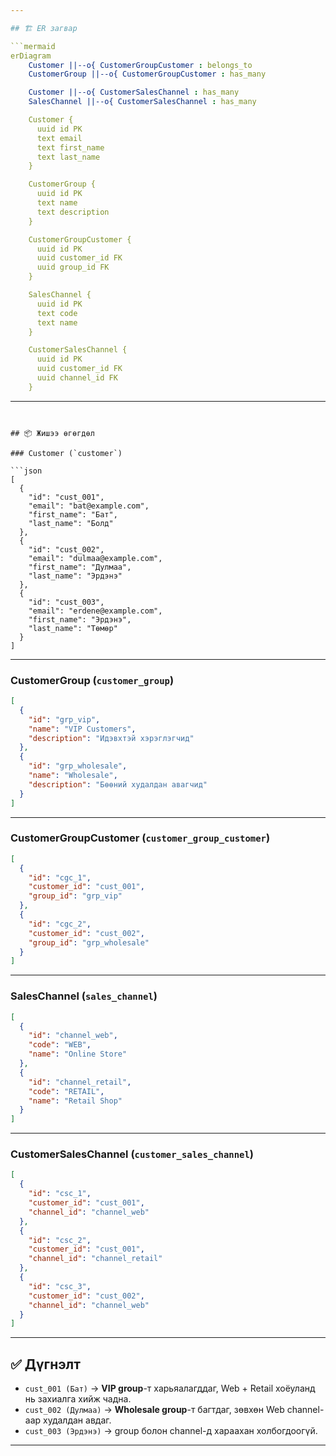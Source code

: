 ```yaml
---

## 🏗 ER загвар

```mermaid
erDiagram
    Customer ||--o{ CustomerGroupCustomer : belongs_to
    CustomerGroup ||--o{ CustomerGroupCustomer : has_many

    Customer ||--o{ CustomerSalesChannel : has_many
    SalesChannel ||--o{ CustomerSalesChannel : has_many

    Customer {
      uuid id PK
      text email
      text first_name
      text last_name
    }

    CustomerGroup {
      uuid id PK
      text name
      text description
    }

    CustomerGroupCustomer {
      uuid id PK
      uuid customer_id FK
      uuid group_id FK
    }

    SalesChannel {
      uuid id PK
      text code
      text name
    }

    CustomerSalesChannel {
      uuid id PK
      uuid customer_id FK
      uuid channel_id FK
    }
```

---
```


## 📦 Жишээ өгөгдөл

### Customer (`customer`)

```json
[
  {
    "id": "cust_001",
    "email": "bat@example.com",
    "first_name": "Бат",
    "last_name": "Болд"
  },
  {
    "id": "cust_002",
    "email": "dulmaa@example.com",
    "first_name": "Дулмаа",
    "last_name": "Эрдэнэ"
  },
  {
    "id": "cust_003",
    "email": "erdene@example.com",
    "first_name": "Эрдэнэ",
    "last_name": "Төмөр"
  }
]
```

---

### CustomerGroup (`customer_group`)

```json
[
  {
    "id": "grp_vip",
    "name": "VIP Customers",
    "description": "Идэвхтэй хэрэглэгчид"
  },
  {
    "id": "grp_wholesale",
    "name": "Wholesale",
    "description": "Бөөний худалдан авагчид"
  }
]
```

---

### CustomerGroupCustomer (`customer_group_customer`)

```json
[
  {
    "id": "cgc_1",
    "customer_id": "cust_001",
    "group_id": "grp_vip"
  },
  {
    "id": "cgc_2",
    "customer_id": "cust_002",
    "group_id": "grp_wholesale"
  }
]
```

---

### SalesChannel (`sales_channel`)

```json
[
  {
    "id": "channel_web",
    "code": "WEB",
    "name": "Online Store"
  },
  {
    "id": "channel_retail",
    "code": "RETAIL",
    "name": "Retail Shop"
  }
]
```

---

### CustomerSalesChannel (`customer_sales_channel`)

```json
[
  {
    "id": "csc_1",
    "customer_id": "cust_001",
    "channel_id": "channel_web"
  },
  {
    "id": "csc_2",
    "customer_id": "cust_001",
    "channel_id": "channel_retail"
  },
  {
    "id": "csc_3",
    "customer_id": "cust_002",
    "channel_id": "channel_web"
  }
]
```

---

## ✅ Дүгнэлт

* `cust_001 (Бат)` → **VIP group**-т харьяалагддаг, Web + Retail хоёуланд нь захиалга хийж чадна.
* `cust_002 (Дулмаа)` → **Wholesale group**-т багтдаг, зөвхөн Web channel-аар худалдан авдаг.
* `cust_003 (Эрдэнэ)` → group болон channel-д хараахан холбогдоогүй.

---
